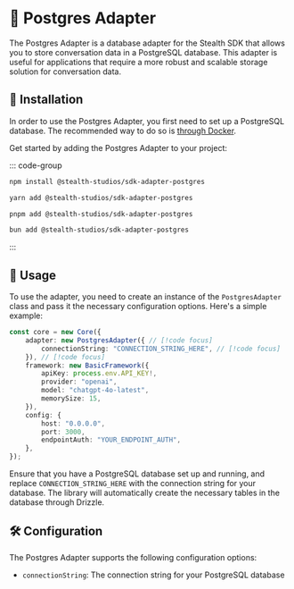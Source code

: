 # 🚀 Postgres Adapter

The Postgres Adapter is a database adapter for the Stealth SDK that allows you to store conversation data in a PostgreSQL database. This adapter is useful for applications that require a more robust and scalable storage solution for conversation data.

## 🚧 Installation

In order to use the Postgres Adapter, you first need to set up a PostgreSQL database. The recommended way to do so is [through Docker](https://docs.docker.com/engine/examples/postgresql_service/).

Get started by adding the Postgres Adapter to your project:

::: code-group

```sh [npm]
npm install @stealth-studios/sdk-adapter-postgres
```

```sh [yarn]
yarn add @stealth-studios/sdk-adapter-postgres
```

```sh [pnpm]
pnpm add @stealth-studios/sdk-adapter-postgres
```

```sh [bun]
bun add @stealth-studios/sdk-adapter-postgres
```

:::

## 🚀 Usage

To use the adapter, you need to create an instance of the `PostgresAdapter` class and pass it the necessary configuration options. Here's a simple example:

```typescript
const core = new Core({
	adapter: new PostgresAdapter({ // [!code focus]
		connectionString: "CONNECTION_STRING_HERE", // [!code focus]
	}), // [!code focus]
	framework: new BasicFramework({
		apiKey: process.env.API_KEY!,
		provider: "openai",
		model: "chatgpt-4o-latest",
		memorySize: 15,
	}),
	config: {
		host: "0.0.0.0",
		port: 3000,
		endpointAuth: "YOUR_ENDPOINT_AUTH",
	},
});
```

Ensure that you have a PostgreSQL database set up and running, and replace `CONNECTION_STRING_HERE` with the connection string for your database. The library will automatically create the necessary tables in the database through Drizzle.

## 🛠️ Configuration

The Postgres Adapter supports the following configuration options:

- `connectionString`: The connection string for your PostgreSQL database
